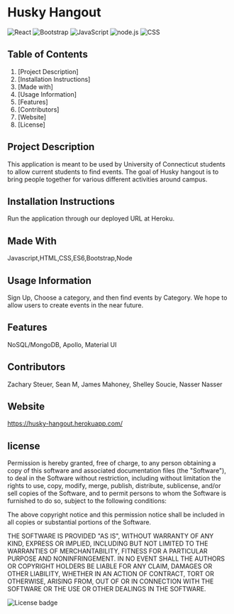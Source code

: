 # Husky Hangout
![React](https://img.shields.io/badge/react%20-%2320232a.svg?&style=for-the-badge&logo=react&logoColor=%2361DAFB)
![Bootstrap](https://img.shields.io/badge/bootstrap%20-%23563D7C.svg?&style=for-the-badge&logo=bootstrap&logoColor=white)
![JavaScript](https://img.shields.io/badge/javascript%20-%23323330.svg?&style=for-the-badge&logo=javascript&logoColor=%23F7DF1E)
![node.js](https://img.shields.io/badge/node.js%20-%2343853D.svg?&style=for-the-badge&logo=node.js&logoColor=white)
![CSS](https://img.shields.io/badge/css3%20-%231572B6.svg?&style=for-the-badge&logo=css3&logoColor=white)




## Table of Contents

1. [Project Description]
2. [Installation Instructions]
3. [Made with]
4. [Usage Information]
5. [Features] 
6. [Contributors]
7. [Website]
8. [License]
    

## Project Description
This application is meant to be used by University of Connecticut students to allow current students to find events. The goal of Husky hangout is to bring people together for various different activities around campus.

## Installation Instructions
Run the application through our deployed URL at Heroku.

## Made With
Javascript,HTML,CSS,ES6,Bootstrap,Node

## Usage Information
Sign Up, Choose a category, and then find events by Category. We hope to allow users to create events in the near future.

## Features
NoSQL/MongoDB, Apollo, Material UI

## Contributors
Zachary Steuer, Sean M, James Mahoney, Shelley Soucie, Nasser Nasser

## Website
https://husky-hangout.herokuapp.com/

## license

Permission is hereby granted, free of charge, to any person obtaining a copy of this software and associated documentation files (the "Software"), to deal in the Software without restriction, including without limitation the rights to use, copy, modify, merge, publish, distribute, sublicense, and/or sell copies of the Software, and to permit persons to whom the Software is furnished to do so, subject to the following conditions:

The above copyright notice and this permission notice shall be included in all copies or substantial portions of the Software.

THE SOFTWARE IS PROVIDED "AS IS", WITHOUT WARRANTY OF ANY KIND, EXPRESS OR IMPLIED, INCLUDING BUT NOT LIMITED TO THE WARRANTIES OF MERCHANTABILITY, FITNESS FOR A PARTICULAR PURPOSE AND NONINFRINGEMENT. IN NO EVENT SHALL THE AUTHORS OR COPYRIGHT HOLDERS BE LIABLE FOR ANY CLAIM, DAMAGES OR OTHER LIABILITY, WHETHER IN AN ACTION OF CONTRACT, TORT OR OTHERWISE, ARISING FROM, OUT OF OR IN CONNECTION WITH THE SOFTWARE OR THE USE OR OTHER DEALINGS IN THE SOFTWARE.




![License badge](https://img.shields.io/badge/license-MIT-green)

